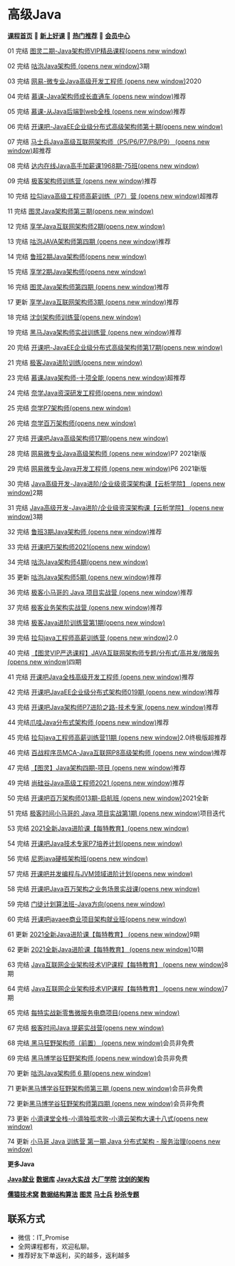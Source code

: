 # 高级Java

[**课程首页**](https://www.itpromise.cloud/) 💖 [**新上好课**](https://www.itpromise.cloud/list/xshk.html) 💖 [**热门推荐**](https://www.itpromise.cloud/list/rmtj.html) 💖 [**会员中心**](https://www.itpromise.cloud/list/vip.html)

01 完结 [图灵二期-Java架构师VIP精品课程(opens new window)](https://ke.qq.com/course/231516)

02 完结 [咕泡Java架构师 (opens new window)](https://ke.qq.com/course/188630)3期

03 完结 [网易-微专业Java高级开发工程师 (opens new window)](https://mooc.study.163.com/smartSpec/detail/1001485004.htm)2020

04 完结 [慕课-Java架构师成长直通车 (opens new window)](https://class.imooc.com/sale/javaarchitect)推荐

05 完结 [慕课-从Java后端到web全栈 (opens new window)](https://class.imooc.com/sale/javafullstack)推荐

06 完结 [开课吧-JavaEE企业级分布式高级架构师第十期(opens new window)](https://www.kaikeba.com/vipcourse/java)

07 完结 [马士兵Java高级互联网架构师（P5/P6/P7/P8/P9） (opens new window)](https://ke.qq.com/course/398381)超推荐

08 完结 [达内在线Java高手加薪课1968期-75班(opens new window)](http://www.tmooc.cn/course/300394.shtml)

09 完结 [极客架构师训练营 (opens new window)](https://u.geekbang.org/subject/arch/1000388)推荐

10 完结 [拉勾java高级工程师高薪训练（P7）营 (opens new window)](https://kaiwu.lagou.com/java_architect.html)超推荐

11 完结 [图灵Java架构师第三期(opens new window)](https://ke.qq.com/course/231516)

12 完结 [享学Java互联网架构师2期(opens new window)](https://ke.qq.com/course/287404)

13 完结 [咕泡JAVA架构师第四期 (opens new window)](https://ke.qq.com/course/188630)推荐

14 完结 [鲁班2期Java架构师(opens new window)](https://ke.qq.com/course/323635#term_id=100499562)

15 完结 [享学2期Java架构师(opens new window)](https://ke.qq.com/course/287404)

16 完结 [图灵Java架构师第四期 (opens new window)](https://ke.qq.com/course/231516)推荐

17 更新 [享学Java互联网架构师3期 (opens new window)](https://ke.qq.com/course/287404)推荐

18 完结 [沈剑架构师训练营(opens new window)](https://www.jiagoushi.tech/detail/term_5ee4b1511ac29_g5N7NL/25)

19 完结 [黑马Java架构师实战训练营 (opens new window)](https://www.boxuegu.com/course/comment-3224.html)推荐

20 完结 [开课吧-JavaEE企业级分布式高级架构师第17期(opens new window)](https://www.kaikeba.com/vipcourse/java)

21 完结 [极客Java进阶训练(opens new window)](https://u.geekbang.org/subject/java/1000579)

23 完结 [慕课Java架构师-十项全能 (opens new window)](https://class.imooc.com/sale/javaalmighty)超推荐

24 完结 [奈学Java资深研发工程师(opens new window)](https://www.naixuejiaoyu.com/nap.html)

25 完结 [奈学P7架构师(opens new window)](https://www.naixuejiaoyu.com/nae.html)

26 完结 [奈学百万架构师(opens new window)](https://www.naixuejiaoyu.com/nam.html)

27 完结 [开课吧Java高级架构师17期(opens new window)](https://www.kaikeba.com/vipcourse/java)

28 完结 [网易微专业Java高级架构师 (opens new window)](https://mooc.study.163.com/smartSpec/detail/1202858603.htm)P7 2021新版

29 完结 [网易微专业Java开发工程师 (opens new window)](https://mooc.study.163.com/smartSpec/detail/1202867602.htm)P6 2021新版

30 完结 [Java高级开发-Java进阶/企业级资深架构课【云析学院】 (opens new window)](https://ke.qq.com/course/295309)2期

31 完结 [Java高级开发-Java进阶/企业级资深架构课【云析学院】 (opens new window)](https://ke.qq.com/course/295309)3期

32 完结 [鲁班3期Java架构师 (opens new window)](https://ke.qq.com/course/323635)推荐

33 完结 [开课吧万架构师2021(opens new window)](https://www.kaikeba.com/course/vip/149)

34 完结 [咕泡Java架构师4期(opens new window)](https://ke.qq.com/course/188630)

35 更新 [咕泡Java架构师5期 (opens new window)](https://ke.qq.com/course/188630)推荐

36 完结 [极客小马哥的 Java 项目实战营 (opens new window)](https://u.geekbang.org/subject/java2nd/1000675)推荐

37 完结 [极客业务架构实战营 (opens new window)](https://u.geekbang.org/subject/arch2nd)推荐

38 完结 [极客Java进阶训练营第1期(opens new window)](https://u.geekbang.org/subject/java/1000579)

39 完结 [拉勾java工程师高薪训练营 (opens new window)](https://kaiwu.lagou.com/java_architect.html)2.0

40 完结 [【图灵VIP严选课程】JAVA互联网架构师专题/分布式/高并发/微服务 (opens new window)](https://ke.qq.com/course/231516)四期

41 完结 [开课吧Java全栈高级开发工程师 (opens new window)](https://www.kaikeba.com/course/vip/222)推荐

42 完结 [开课吧JavaEE企业级分布式架构师019期 (opens new window)](https://www.kaikeba.com/vipcourse/java)推荐

43 完结 [开课吧Java架构师P7进阶之路-技术专家 (opens new window)](https://www.kaikeba.com/course/vip/220)推荐

44 完结[爪哇Java分布式架构师 (opens new window)](http://www.zhaowaedu.com/#/page3_2)推荐

45 完结 [拉勾java工程师高薪训练营11期 (opens new window)](https://kaiwu.lagou.com/java_architect.html)2.0终极版超推荐

46 完结 [百战程序员MCA-Java互联网P8高级架构师 (opens new window)](http://www.itbaizhan.cn/course/javajg)推荐

47 完结 [【图灵】Java架构四期-项目 (opens new window)](https://ke.qq.com/course/231516)推荐

49 完结 [尚硅谷Java高级工程师2021 (opens new window)](http://www.atguigu.com/kecheng.shtml)推荐

50 完结 [开课吧百万架构师013期-启航班 (opens new window)](https://www.kaikeba.com/course/vip/149)2021全新

51 完结 [极客时间小马哥的 Java 项目实战第1期 (opens new window)](https://u.geekbang.org/subject/java2nd/1000675)项目迭代

53 完结 [2021全新Java进阶课【每特教育】(opens new window)](https://ke.qq.com/course/3451972)

54 完结 [开课吧Java技术专家P7培养计划(opens new window)](https://www.kaikeba.com/course/vip/598)

56 完结 [尼恩java硬核架构班(opens new window)](http://invalid.uri/)

57 完结 [开课吧并发编程与JVM领域进阶计划(opens new window)](https://www.kaikeba.com/course/vip/188)

58 完结 [开课吧Java百万架构之业务场景实战课(opens new window)](https://www.kaikeba.com/course/vip/189)

59 完结 [门徒计划算法班-Java方向(opens new window)](https://www.kaikeba.com/course/vip/700)

60 完结 [开课吧javaee商业项目架构就业班(opens new window)](https://www.kaikeba.com/course/vip/297)

61 更新 [2021全新Java进阶课【每特教育】 (opens new window)](https://ke.qq.com/course/3451972)9期

62 更新 [2021全新Java进阶课【每特教育】 (opens new window)](https://ke.qq.com/course/3451972)10期

63 完结 [Java互联网企业架构技术VIP课程【每特教育】 (opens new window)](https://ke.qq.com/course/291872)8期

64 完结 [Java互联网企业架构技术VIP课程【每特教育】 (opens new window)](https://ke.qq.com/course/291872)7期

65 完结 [每特实战新零售微服务电商项目(opens new window)](https://ke.qq.com/course/291872)

67 完结 [极客时间Java 提薪实战营(opens new window)](https://u.geekbang.org/subject/java3rd)

68 完结[ 黑马狂野架构师（前置） (opens new window)](https://www.boxuegu.com/course/detail-3275.html)会员非免费

69 完结 [黑马博学谷狂野架构师 (opens new window)](https://www.boxuegu.com/subject/architect-01.html)会员非免费

70 更新 [咕泡Java架构师 6 期(opens new window)](https://ke.qq.com/course/188630)

71 更新[黑马博学谷狂野架构师第三期 (opens new window)](https://www.boxuegu.com/subject/architect-01.html)会员非免费

72 更新[黑马博学谷狂野架构师第四期 (opens new window)](https://www.boxuegu.com/subject/architect-01.html)会员非免费

73 更新 [小滴课堂全栈-小滴独孤求败-小滴云架构大课十八式(opens new window)](https://xdclass.net/videoDetailsPage?id=85)

74 更新 [小马哥 Java 训练营 第一期 Java 分布式架构 - 服务治理(opens new window)](https://mztp.yuque.com/docs/share/3b9d972e-8620-4209-83d6-d9186123f4ee)



**更多Java**

[**Java就业**](https://www.itpromise.cloud/list/JavaJY.html) [**数据库**](https://www.itpromise.cloud/list/bigData.html) [**Java大实战**](https://www.itpromise.cloud/list/javaDSZ.html) [**大厂学院**](https://www.itpromise.cloud/list/dcxy.html) [**沈剑的架构**](https://www.itpromise.cloud/list/sjjgs.html)

[**儒猿技术窝**](https://www.itpromise.cloud/list/ryjsw.html) [**数据结构算法**](https://www.itpromise.cloud/list/sjjgsf.html) [**图灵**](https://www.itpromise.cloud/list/tuling.html) [**马士兵**](https://www.itpromise.cloud/list/mashibing.html) [**秒杀专题**](https://www.itpromise.cloud/list/mszt.html)



## **联系方式**

- 微信：IT_Promise
- 全网课程都有，欢迎私聊。
- 推荐好友下单返利，买的越多，返利越多